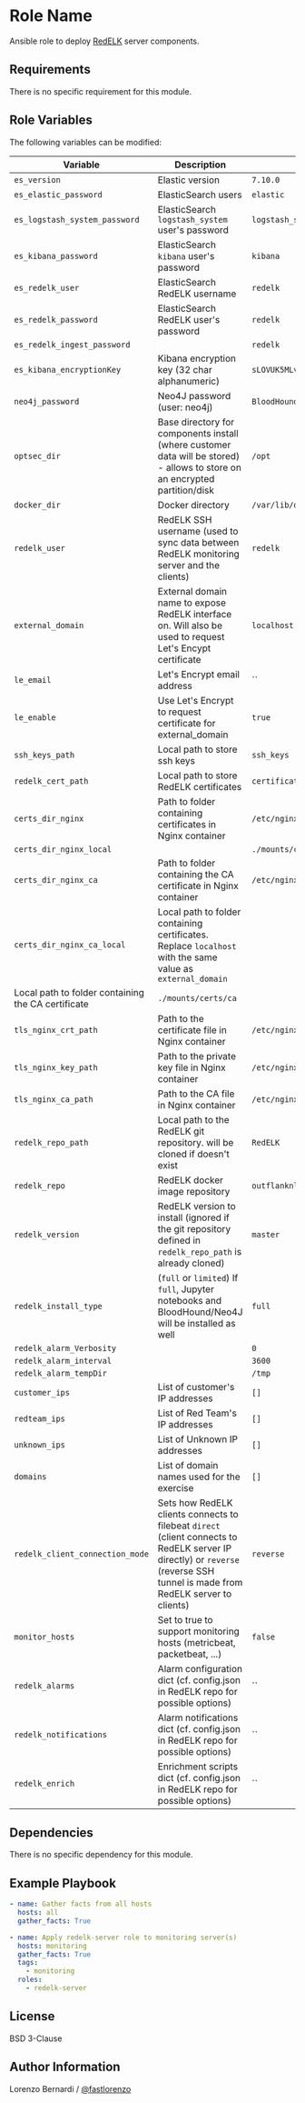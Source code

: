 # Role Name

Ansible role to deploy [RedELK](https://github.com/outflanknl/RedELK/) server components.

## Requirements

There is no specific requirement for this module.

## Role Variables

The following variables can be modified:

| Variable                                           | Description                                                                                                                                                                  | Default value                          |
| -------------------------------------------------- | ---------------------------------------------------------------------------------------------------------------------------------------------------------------------------- | -------------------------------------- |
| `es_version`                                       | Elastic version                                                                                                                                                              | `7.10.0`                               |
| `es_elastic_password`                              | ElasticSearch users                                                                                                                                                          | `elastic`                              |
| `es_logstash_system_password`                      | ElasticSearch `logstash_system` user's password                                                                                                                              | `logstash_system`                      |
| `es_kibana_password`                               | ElasticSearch `kibana` user's password                                                                                                                                       | `kibana`                               |
| `es_redelk_user`                                   | ElasticSearch RedELK username                                                                                                                                                | `redelk`                               |
| `es_redelk_password`                               | ElasticSearch RedELK user's password                                                                                                                                         | `redelk`                               |
| `es_redelk_ingest_password`                        |                                                                                                                                                                              | `redelk`                               |
| `es_kibana_encryptionKey`                          | Kibana encryption key (32 char alphanumeric)                                                                                                                                 | `sLOVUK5MLv0VDhKsMlQcjgAaSMLXLLVy`     |
| `neo4j_password`                                   | Neo4J password (user: neo4j)                                                                                                                                                 | `BloodHound`                           |
| `optsec_dir`                                       | Base directory for components install (where customer data will be stored) - allows to store on an encrypted partition/disk                                                  | `/opt`                                 |
| `docker_dir`                                       | Docker directory                                                                                                                                                             | `/var/lib/docker`                      |
| `redelk_user`                                      | RedELK SSH username (used to sync data between RedELK monitoring server and the clients)                                                                                     | `redelk`                               |
| `external_domain`                                  | External domain name to expose RedELK interface on. Will also be used to request Let's Encypt certificate                                                                    | `localhost`                            |
| `le_email`                                         | Let's Encrypt email address                                                                                                                                                  | ``                                     |
| `le_enable`                                        | Use Let's Encrypt to request certificate for external_domain                                                                                                                 | `true`                                 |
| `ssh_keys_path`                                    | Local path to store ssh keys                                                                                                                                                 | `ssh_keys`                             |
| `redelk_cert_path`                                 | Local path to store RedELK certificates                                                                                                                                      | `certificates/redelk`                  |
| `certs_dir_nginx`                                  | Path to folder containing certificates in Nginx container                                                                                                                    | `/etc/nginx/certs`                     |
| `certs_dir_nginx_local`                            |                                                                                                                                                                              | `./mounts/certbot/conf/live/localhost` |
| `certs_dir_nginx_ca`                               | Path to folder containing the CA certificate in Nginx container                                                                                                              | `/etc/nginx/ca_certs`                  |
| `certs_dir_nginx_ca_local`                         | Local path to folder containing certificates. Replace `localhost` with the same value as `external_domain`                                                                   |                                        |
| Local path to folder containing the CA certificate | `./mounts/certs/ca`                                                                                                                                                          |                                        |
| `tls_nginx_crt_path`                               | Path to the certificate file in Nginx container                                                                                                                              | `/etc/nginx/certs/fullchain.pem`       |
| `tls_nginx_key_path`                               | Path to the private key file in Nginx container                                                                                                                              | `/etc/nginx/certs/privkey.pem`         |
| `tls_nginx_ca_path`                                | Path to the CA file in Nginx container                                                                                                                                       | `/etc/nginx/ca_certs/ca.crt`           |
| `redelk_repo_path`                                 | Local path to the RedELK git repository. will be cloned if doesn't exist                                                                                                     | `RedELK`                               |
| `redelk_repo`                                      | RedELK docker image repository                                                                                                                                               | `outflanknl`                           |
| `redelk_version`                                   | RedELK version to install (ignored if the git repository defined in `redelk_repo_path` is already cloned)                                                                    | `master`                               |
| `redelk_install_type`                              | (`full` or `limited`) If `full`, Jupyter notebooks and BloodHound/Neo4J will be installed as well                                                                            | `full`                                 |
| `redelk_alarm_Verbosity`                           |                                                                                                                                                                              | `0`                                    |
| `redelk_alarm_interval`                            |                                                                                                                                                                              | `3600`                                 |
| `redelk_alarm_tempDir`                             |                                                                                                                                                                              | `/tmp`                                 |
| `customer_ips`                                     | List of customer's IP addresses                                                                                                                                              | `[]`                                   |
| `redteam_ips`                                      | List of Red Team's IP addresses                                                                                                                                              | `[]`                                   |
| `unknown_ips`                                      | List of Unknown IP addresses                                                                                                                                                 | `[]`                                   |
| `domains`                                          | List of domain names used for the exercise                                                                                                                                   | `[]`                                   |
| `redelk_client_connection_mode`                    | Sets how RedELK clients connects to filebeat `direct` (client connects to RedELK server IP directly) or `reverse` (reverse SSH tunnel is made from RedELK server to clients) | `reverse`                              |
| `monitor_hosts`                                    | Set to true to support monitoring hosts (metricbeat, packetbeat, ...)                                                                                                        | `false`                                |
| `redelk_alarms`                                    | Alarm configuration dict (cf. config.json in RedELK repo for possible options)                                                                                               | ``                                     |
| `redelk_notifications`                             | Alarm notifications dict (cf. config.json in RedELK repo for possible options)                                                                                               | ``                                     |
| `redelk_enrich`                                    | Enrichment scripts dict (cf. config.json in RedELK repo for possible options)                                                                                                | ``                                     |

## Dependencies

There is no specific dependency for this module.

## Example Playbook

```yaml
- name: Gather facts from all hosts
  hosts: all
  gather_facts: True

- name: Apply redelk-server role to monitoring server(s)
  hosts: monitoring
  gather_facts: True
  tags:
    - monitoring
  roles:
    - redelk-server
```

## License

BSD 3-Clause

## Author Information

Lorenzo Bernardi / [@fastlorenzo](https://twitter.com/fastlorenzo)
